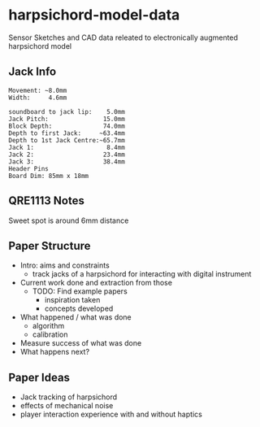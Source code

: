 # harpsichord-model-data
Sensor Sketches and CAD data releated to electronically augmented harpsichord model

## Jack Info

```
Movement: ~8.0mm
Width:     4.6mm
```

```
soundboard to jack lip:    5.0mm
Jack Pitch:               15.0mm
Block Depth:              74.0mm
Depth to first Jack:     ~63.4mm
Depth to 1st Jack Centre:~65.7mm
Jack 1:                    8.4mm
Jack 2:                   23.4mm
Jack 3:                   38.4mm
Header Pins
Board Dim: 85mm x 18mm
```


## QRE1113 Notes

Sweet spot is around 6mm distance

## Paper Structure

- Intro: aims and constraints
  - track jacks of a harpsichord for interacting with digital instrument
- Current work done and extraction from those
  - TODO: Find example papers
      - inspiration taken
      - concepts developed
- What happened / what was done
  - algorithm
  - calibration
- Measure success of  what was done
- What happens next?


## Paper Ideas

- Jack tracking of harpsichord
- effects of mechanical noise
- player  interaction experience with and without haptics